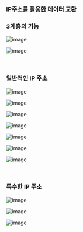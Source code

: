 ### [IP주소를 활용한 데이터 교환](https://www.youtube.com/watch?v=s5kIGnaNFvM)

### 3계층의 기능

![image](https://github.com/user-attachments/assets/0d2f9c96-020b-49a3-a3f2-f236aa7e80db)

![image](https://github.com/user-attachments/assets/b6fbd310-031f-4d6c-a175-a1a83beddd1b)

&nbsp;

### 일반적인 IP 주소

![image](https://github.com/user-attachments/assets/cb814c7a-87d2-485a-b524-a6b391a65428)

![image](https://github.com/user-attachments/assets/82a050c7-5598-48b9-be98-fba69c8eeb88)

![image](https://github.com/user-attachments/assets/edb8ea76-c3ea-49c1-b168-b1bf02b01833)

![image](https://github.com/user-attachments/assets/3ac35578-afd3-494c-9591-9dd4ed0facac)

![image](https://github.com/user-attachments/assets/c82f98a1-612a-48db-a645-4a4865f69c02)

![image](https://github.com/user-attachments/assets/833f7daf-1afd-4f95-a8bc-91fb43fb5ebd)

![image](https://github.com/user-attachments/assets/b96758be-e114-43a1-855a-babf2b2e5258)

&nbsp;

### 특수한 IP 주소

![image](https://github.com/user-attachments/assets/cfb838b1-57c0-451e-9e33-fd01450b974d)

![image](https://github.com/user-attachments/assets/c8a98705-b2a7-41e5-91a5-60266e4ca976)

![image](https://github.com/user-attachments/assets/ade625ae-9f78-494b-8c65-c597a217eabe)


